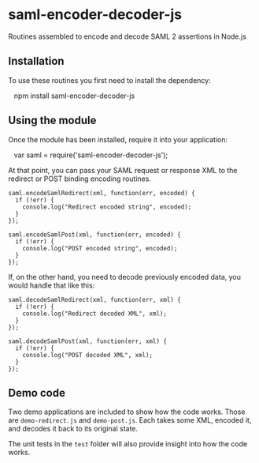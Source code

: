 # saml-encoder-decoder-js
Routines assembled to encode and decode SAML 2 assertions in Node.js

## Installation

To use these routines you first need to install the dependency:

    npm install saml-encoder-decoder-js

## Using the module

Once the module has been installed, require it into your application:

    var saml = require('saml-encoder-decoder-js');

At that point, you can pass your SAML request or response XML to the redirect or POST binding encoding routines.

    saml.encodeSamlRedirect(xml, function(err, encoded) {
      if (!err) {
        console.log("Redirect encoded string", encoded);
      }
    });

    saml.encodeSamlPost(xml, function(err, encoded) {
      if (!err) {
        console.log("POST encoded string", encoded);
      }
    });

If, on the other hand, you need to decode previously encoded data, you would handle that like this:

    saml.decodeSamlRedirect(xml, function(err, xml) {
      if (!err) {
        console.log("Redirect decoded XML", xml);
      }
    });

    saml.decodeSamlPost(xml, function(err, xml) {
      if (!err) {
        console.log("POST decoded XML", xml);
      }
    });

## Demo code

Two demo applications are included to show how the code works.  Those are `demo-redirect.js` and `demo-post.js`.  Each takes some XML, encoded it, and decodes it back to its original state.

The unit tests in the `test` folder will also provide insight into how the code works.
